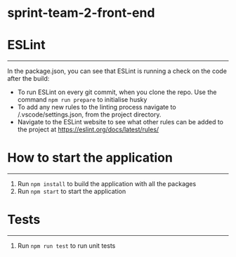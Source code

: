 # sprint-team-2-front-end

# ESLint
---

In the package.json, you can see that ESLint is running a check on the code after the build:

 - To run ESLint on every git commit, when you clone the repo. Use the command `npm run prepare` to initialise husky
 - To add any new rules to the linting process navigate to /.vscode/settings.json, from the project directory.
 - Navigate to the ESLint website to see what other rules can be added to the project at https://eslint.org/docs/latest/rules/

# How to start the application
---

 1. Run `npm install` to build the application with all the packages 
 2. Run `npm start` to start the application

# Tests
---

1. Run `npm run test` to run unit tests
